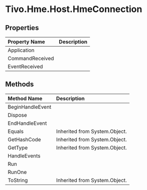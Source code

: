 # Tivo.Hme.Host.HmeConnection #

## Properties ##
| **Property Name** | **Description** |
|:------------------|:----------------|
| Application |  |
| CommandReceived |  |
| EventReceived |  |

## Methods ##
| **Method Name** | **Description** |
|:----------------|:----------------|
| BeginHandleEvent |  |
| Dispose |  |
| EndHandleEvent |  |
| Equals | Inherited from System.Object. |
| GetHashCode | Inherited from System.Object. |
| GetType | Inherited from System.Object. |
| HandleEvents |  |
| Run |  |
| RunOne |  |
| ToString | Inherited from System.Object. |
